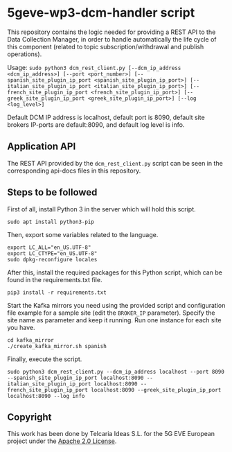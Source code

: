 # 5geve-wp3-dcm-handler script

This repository contains the logic needed for providing a REST API to the Data Collection Manager, in order to handle automatically the life cycle of this component (related to topic subscription/withdrawal and publish operations).

Usage: `sudo python3 dcm_rest_client.py [--dcm_ip_address <dcm_ip_address>] [--port <port_number>] [--spanish_site_plugin_ip_port <spanish_site_plugin_ip_port>] [--italian_site_plugin_ip_port <italian_site_plugin_ip_port>] [--french_site_plugin_ip_port <french_site_plugin_ip_port>] [--greek_site_plugin_ip_port <greek_site_plugin_ip_port>] [--log <log_level>]`

Default DCM IP address is localhost, default port is 8090, default site brokers IP-ports are default:8090, and default log level is info.

## Application API

The REST API provided by the `dcm_rest_client.py` script can be seen in the corresponding api-docs files in this repository.

## Steps to be followed

First of all, install Python 3 in the server which will hold this script.

```shell
sudo apt install python3-pip
```

Then, export some variables related to the language.

```shell
export LC_ALL="en_US.UTF-8"
export LC_CTYPE="en_US.UTF-8"
sudo dpkg-reconfigure locales
```

After this, install the required packages for this Python script, which can be found in the requirements.txt file.

```shell
pip3 install -r requirements.txt
```

Start the Kafka mirrors you need using the provided script and configuration file example for a sample site (edit the `BROKER_IP` parameter).
Specify the site name as parameter and keep it running.
Run one instance for each site you have.

```
cd kafka_mirror
./create_kafka_mirror.sh spanish
```

Finally, execute the script.

```shell
sudo python3 dcm_rest_client.py --dcm_ip_address localhost --port 8090 --spanish_site_plugin_ip_port localhost:8090 --italian_site_plugin_ip_port localhost:8090 --french_site_plugin_ip_port localhost:8090 --greek_site_plugin_ip_port localhost:8090 --log info
```

## Copyright

This work has been done by Telcaria Ideas S.L. for the 5G EVE European project under the [Apache 2.0 License](LICENSE).
